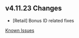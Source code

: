 ## v4.11.23 Changes

* [Retail] Bonus ID related fixes

[Known Issues](https://support.tradeskillmaster.com/en_US/known_issues)
